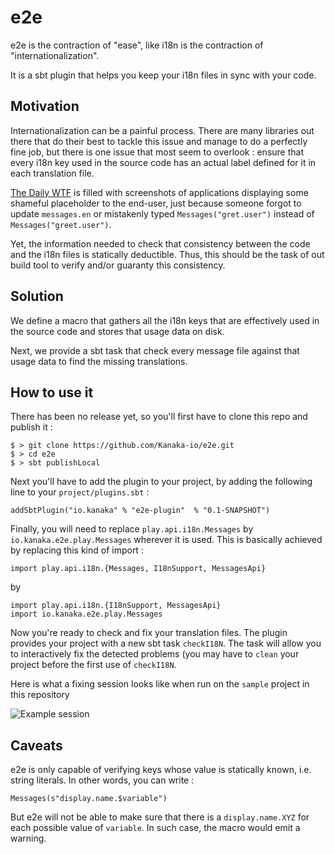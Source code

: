 # e2e

e2e is the contraction of "ease", like i18n is the contraction of "internationalization".

It is a sbt plugin that helps you keep your i18n files in sync with your code.

## Motivation

Internationalization can be a painful process. There are many libraries out there that do their best to tackle this issue 
and manage to do a perfectly fine job, but there is one issue that most seem to overlook : ensure that every i18n key
used in the source code has an actual label defined for it in each translation file.

[The Daily WTF](http://www.thedailywtf.com/) is filled with screenshots of applications displaying some shameful placeholder
to the end-user, just because someone forgot to update `messages.en` or mistakenly typed `Messages("gret.user")` instead of 
`Messages("greet.user")`.
 
Yet, the information needed to check that consistency between the code and the i18n files is statically deductible. Thus,
this should be the task of out build tool to verify and/or guaranty this consistency.
 
## Solution

We define a macro that gathers all the i18n keys that are effectively used in the source code and stores that usage data on disk.

Next, we provide a sbt task that check every message file against that usage data to find the missing translations.

## How to use it

There has been no release yet, so you'll first have to clone this repo and publish it : 

```
$ > git clone https://github.com/Kanaka-io/e2e.git
$ > cd e2e
$ > sbt publishLocal
```

Next you'll have to add the plugin to your project, by adding the following line to your `project/plugins.sbt` :

```
addSbtPlugin("io.kanaka" % "e2e-plugin"  % "0.1-SNAPSHOT")
```

Finally, you will need to replace `play.api.i18n.Messages` by `io.kanaka.e2e.play.Messages` wherever it is used. 
This is basically achieved by replacing this kind of import :

```
import play.api.i18n.{Messages, I18nSupport, MessagesApi}
```

by

```
import play.api.i18n.{I18nSupport, MessagesApi}
import io.kanaka.e2e.play.Messages
```

Now you're ready to check and fix your translation files. The plugin provides your project with a new sbt task `checkI18N`.
The task will allow you to interactively fix the detected problems (you may have to `clean` your project before the first 
use of `checkI18N`.

Here is what a fixing session looks like when run on the `sample` project in this repository

![Example session](http://i.imgur.com/wiXmtuI.png)

## Caveats

e2e is only capable of verifying keys whose value is statically known, i.e. string literals.
In other words, you can write :

```
Messages(s"display.name.$variable")
```

But e2e will not be able to make sure that there is a `display.name.XYZ` for each possible value of `variable`.
In such case, the macro would emit a warning.
